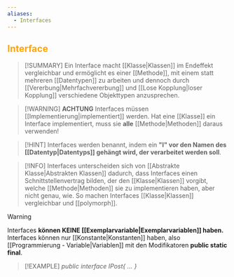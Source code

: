 ```yaml
---
aliases:
  - Interfaces
---
```

## <font color = "orange">Interface</font>

>[!SUMMARY]
>Ein Interface macht [[Klasse|Klassen]] im Endeffekt vergleichbar und ermöglicht es einer [[Methode]], mit einem statt mehreren [[Datentypen]] zu arbeiten und dennoch durch [[Vererbung|Mehrfachvererbung]] und [[Lose Kopplung|loser Kopplung]] verschiedene Objekttypen anzusprechen.

>[!WARNING] **ACHTUNG**
>Interfaces müssen [[Implementierung|implementiert]] werden. Hat eine [[Klasse]] ein Interface implementiert, muss sie **alle** [[Methode|Methoden]] daraus verwenden!

>[!HINT]
>Interfaces werden benannt, indem ein **"I" vor den Namen des [[Datentyp|Datentyps]] gehängt wird, der verarbeitet werden soll**.

>[!INFO]
>Interfaces unterscheiden sich von [[Abstrakte Klasse|Abstrakten Klassen]] dadurch, dass Interfaces einen Schnittstellenvertrag bilden, der den [[Klasse|Klassen]] vorgibt, welche [[Methode|Methoden]] sie zu implementieren haben, aber nicht genau, wie. So machen Interfaces [[Klasse|Klassen]] vergleichbar und [[polymorph]].

>[!WARNING]
>Interfaces **können KEINE [[Exemplarvariable|Exemplarvariablen]] haben.** Interfaces können nur [[Konstante|Konstanten]] haben, also [[Programmierung - Variable|Variablen]] mit den Modifikatoren **public static final**.

>[!EXAMPLE]
>*public interface IPost{
>...
>}*
